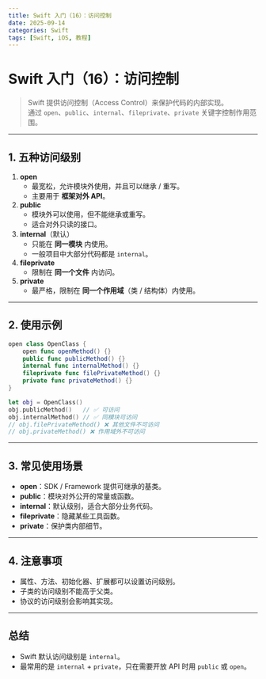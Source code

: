 ```yaml
---
title: Swift 入门（16）：访问控制
date: 2025-09-14
categories: Swift
tags: [Swift, iOS, 教程]
---
```


# Swift 入门（16）：访问控制

> Swift 提供访问控制（Access Control）来保护代码的内部实现。  
> 通过 `open`、`public`、`internal`、`fileprivate`、`private` 关键字控制作用范围。

---

## 1. 五种访问级别

1. **open**
   - 最宽松，允许模块外使用，并且可以继承 / 重写。
   - 主要用于 **框架对外 API**。
2. **public**
   - 模块外可以使用，但不能继承或重写。
   - 适合对外只读的接口。
3. **internal**（默认）
   - 只能在 **同一模块** 内使用。
   - 一般项目中大部分代码都是 `internal`。
4. **fileprivate**
   - 限制在 **同一个文件** 内访问。
5. **private**
   - 最严格，限制在 **同一个作用域**（类 / 结构体）内使用。

---

## 2. 使用示例

```swift
open class OpenClass {
    open func openMethod() {}
    public func publicMethod() {}
    internal func internalMethod() {}
    fileprivate func filePrivateMethod() {}
    private func privateMethod() {}
}

let obj = OpenClass()
obj.publicMethod()   // ✅ 可访问
obj.internalMethod() // ✅ 同模块可访问
// obj.filePrivateMethod() ❌ 其他文件不可访问
// obj.privateMethod() ❌ 作用域外不可访问
```

---

## 3. 常见使用场景

- **open**：SDK / Framework 提供可继承的基类。
- **public**：模块对外公开的常量或函数。
- **internal**：默认级别，适合大部分业务代码。
- **fileprivate**：隐藏某些工具函数。
- **private**：保护类内部细节。

---

## 4. 注意事项

- 属性、方法、初始化器、扩展都可以设置访问级别。
- 子类的访问级别不能高于父类。
- 协议的访问级别会影响其实现。

---

## 总结

- Swift 默认访问级别是 `internal`。
- 最常用的是 `internal` + `private`，只在需要开放 API 时用 `public` 或 `open`。
